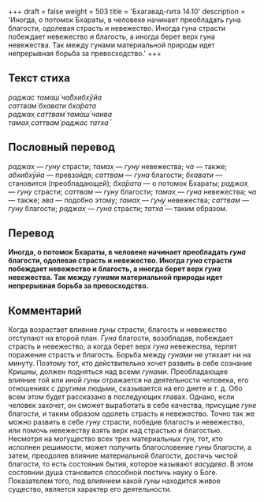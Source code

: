 +++
draft = false
weight = 503
title = 'Бхагавад-гита 14.10'
description = 'Иногда, о потомок Бхараты, в человеке начинает преобладать гуна благости, одолевая страсть и невежество. Иногда гуна страсти побеждает невежество и благость, а иногда берет верх гуна невежества. Так между гунами материальной природы идет непрерывная борьба за превосходство.'
+++

## Текст стиха

_раджас тамаш́ ча̄бхибхӯйа  
саттвам̇ бхавати бха̄рата  
раджах̣ саттвам̇ тамаш́ чаива  
тамах̣ саттвам̇ раджас татха̄_

## Пословный перевод

_раджах̣_ — _гуну_ страсти; _тамах̣_ — _гуну_ невежества; _ча_ — также; _абхибхӯйа_ — превзойдя; _саттвам_ — _гуна_ благости; _бхавати_ — становится (преобладающей); _бха̄рата_ — о потомок Бхараты; _раджах̣_ — _гуну_ страсти; _саттвам_ — _гуну_ благости; _тамах̣_ — _гуна_ невежества; _ча_ — также; _эва_ — подобно этому; _тамах̣_ — _гуну_ невежества; _саттвам_ — _гуну_ благости; _раджах̣_ — _гуна_ страсти; _татха̄_ — таким образом.

## Перевод

**Иногда, о потомок Бхараты, в человеке начинает преобладать _гуна_ благости, одолевая страсть и невежество. Иногда _гуна_ страсти побеждает невежество и благость, а иногда берет верх _гуна_ невежества. Так между _гунами_ материальной природы идет непрерывная борьба за превосходство.**

## Комментарий

Когда возрастает влияние _гуны_ страсти, благость и невежество отступают на второй план. _Гуна_ благости, возобладав, побеждает страсть и невежество, а когда берет верх _гуна_ невежества, терпят поражение страсть и благость. Борьба между _гунами_ не утихает ни на минуту. Поэтому тот, кто действительно хочет развить в себе сознание Кришны, должен подняться над всеми _гунами_. Преобладающее влияние той или иной _гуны_ отражается на деятельности человека, его отношениях с другими людьми, сказывается на его диете и т. д. Обо всем этом будет рассказано в последующих главах. Однако, если человек захочет, он сможет выработать в себе качества, присущие _гуне_ благости, и таким образом одолеть страсть и невежество. Точно так же можно развить в себе _гуну_ страсти, победив благость и невежество, или помочь невежеству взять верх над страстью и благостью. Несмотря на могущество всех трех материальных _гун,_ тот, кто исполнен решимости, может получить благословение _гуны_ благости, а затем, преодолев влияние материальной благости, достичь чистой благости, то есть состояния бытия, которое называют _васудева_. В этом состоянии душа становится способной постичь науку о Боге. Показателем того, под влиянием какой _гуны_ находится живое существо, является характер его деятельности.
